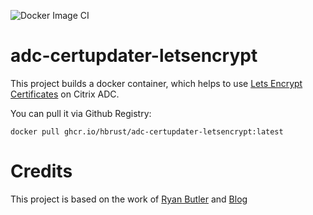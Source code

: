 ![Docker Image CI](https://github.com/hbrust/adc-certupdater-letsencrypt/workflows/Docker%20Image%20CI/badge.svg?branch=master)

# adc-certupdater-letsencrypt

This project builds a docker container, which helps to use [Lets Encrypt Certificates](https://letsencrypt.org) on Citrix ADC.

You can pull it via Github Registry:

`docker pull ghcr.io/hbrust/adc-certupdater-letsencrypt:latest`

# Credits
This project is based on the work of [Ryan Butler](https://github.com/ryancbutler/ns-letsencrypt) and [Blog](https://www.techdrabble.com/citrix/18-letsencrypt-san-certificate-with-citrix-netscaler-take-2)
